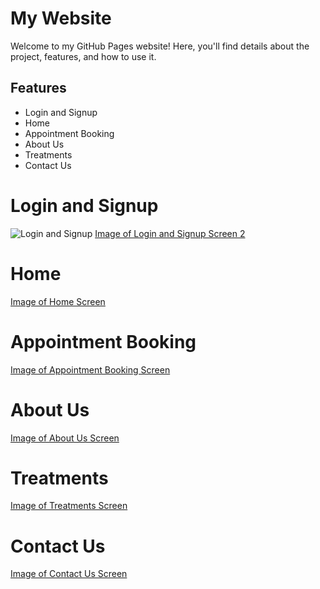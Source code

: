 # My Website

Welcome to my GitHub Pages website! Here, you'll find details about the project, features, and how to use it.

## Features
- Login and Signup
- Home
- Appointment Booking
- About Us
- Treatments
- Contact Us

# Login and Signup
![Login and Signup](https://your-username.github.io/your-repo/Screenshot%2024-10-14%20213131.png)
[Image of Login and Signup Screen 2](Screenshot%2024-10-14%20213142.png)

# Home
[Image of Home Screen](Screenshot%2024-10-14%20230406.png)

# Appointment Booking
[Image of Appointment Booking Screen](Screenshot%2024-10-14%20230452.png)

# About Us
[Image of About Us Screen](Screenshot%2024-10-14%20230553.png)

# Treatments
[Image of Treatments Screen](Screenshot%2024-10-14%20230606.png)

# Contact Us
[Image of Contact Us Screen](Screenshot%2024-10-14%20230615.png)
